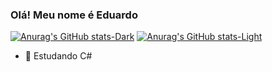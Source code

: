 ### Olá! Meu nome é Eduardo

[![Anurag's GitHub stats-Dark](https://github-readme-stats.vercel.app/api?username=ResetKw&show_icons=true&theme=dark#gh-dark-mode-only)](https://github.com/anuraghazra/github-readme-stats#gh-dark-mode-only)
[![Anurag's GitHub stats-Light](https://github-readme-stats.vercel.app/api?username=ResetKw&show_icons=true&theme=default#gh-light-mode-only)](https://github.com/anuraghazra/github-readme-stats#gh-light-mode-only)

- 🌱 Estudando C#
